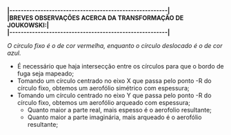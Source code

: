 __|--------------------------------------------------------|__ <br/>
__|BREVES OBSERVAÇÕES ACERCA DA TRANSFORMAÇÃO DE JOUKOWSKI:|__ <br/>
__|--------------------------------------------------------|__ <br/>

_O círculo fixo é o de cor vermelha, enquanto o círculo deslocado é o de cor azul._

* É necessário que haja intersecção entre os círculos para que o bordo de fuga seja mapeado;
* Tomando um círculo centrado no eixo X que passa pelo ponto -R do círculo fixo, obtemos um aerofólio simétrico com espessura;
* Tomando um círculo centrado no eixo Y que passa pelo ponto -R do círculo fixo, obtemos um aerofólio arqueado com espessura;
  * Quanto maior a parte real, mais espesso é o aerofolio resultante;
  * Quanto maior a parte imaginária, mais arqueado é o aerofólio resultante;
